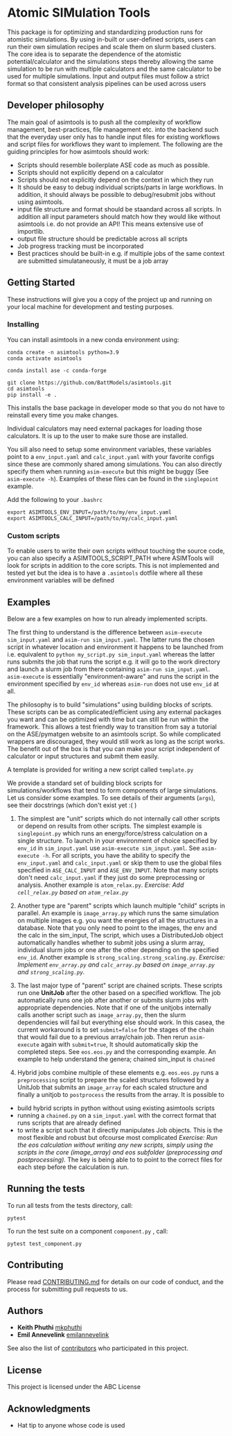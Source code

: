# Atomic SIMulation Tools

This package is for optimizing and standardizing production runs for atomistic simulations. By using in-built or user-defined scripts,
users can run their own simulation recipes and scale them on slurm based clusters. The core idea is to separate the dependence of the
atomistic potential/calculator and the simulations steps thereby allowing the same simulation to be run with multiple calculators and
the same calculator to be used for multiple simulations. Input and output files must follow a strict format so that consistent 
analysis pipelines can be used across users

## Developer philosophy
The main goal of asimtools is to push all the complexity of workflow management, best-practices, file management etc. into the backend such that the everyday user only has to handle input files for existing workflows and script files for workflows they want to implement. The following are the guiding principles for how asimtools should work:

- Scripts should resemble boilerplate ASE code as much as possible.
- Scripts should not explicitly depend on a calculator
- Scripts should not explicitly depend on the context in which they run
- It should be easy to debug individual scripts/parts in large workflows. In addition, it should always be possible to debug/resubmit jobs without using asimtools.
- input file structure and format should be staandard across all scripts. In addition all input parameters should match how they would like without asimtools i.e. do not provide an API! This means extensive use of importlib.
- output file structure should be predictable across all scripts
- Job progress tracking must be incorporated
- Best practices should be built-in e.g. if multiple jobs of the same context are submitted simulataneously, it must be a job array

## Getting Started

These instructions will give you a copy of the project up and running on
your local machine for development and testing purposes.

### Installing
You can install asimtools in a new conda environment using:
```
conda create -n asimtools python=3.9
conda activate asimtools

conda install ase -c conda-forge

git clone https://github.com/BattModels/asimtools.git
cd asimtools
pip install -e .
```

This installs the base package in developer mode so that you do not have to
reinstall every time you make changes.

Individual calculators may need external packages for loading those calculators. It is up to the user to make sure those are installed.

You sill also need to setup some environment variables, these variables point
to a `env_input.yaml` and `calc_input.yaml` with your favorite configs since
these are commonly shared among simulations. You can also directly specify them
when running `asim-execute` but this might be buggy (See `asim-execute -h`). 
Examples of these files can be found in the `singlepoint` example.

Add the following to your `.bashrc`
```
export ASIMTOOLS_ENV_INPUT=/path/to/my/env_input.yaml
export ASIMTOOLS_CALC_INPUT=/path/to/my/calc_input.yaml
```

### Custom scripts
To enable users to write their own scripts without touching the source code,
you can also specify a ASIMTOOLS_SCRIPT_PATH where ASIMTools will look for 
scripts in addition to the core scripts. This is not implemented and tested yet
but the idea is to have a `.asimtools` dotfile where all these environment 
variables will be defined

## Examples
Below are a few examples on how to run already implemented scripts.

The first thing to understand is the difference between `asim-execute sim_input.yaml` and 
`asim-run sim_input.yaml`. The latter runs the chosen script in whatever location 
and environment it happens to be launched from i.e. equivalent to 
`python my_script.py sim_input.yaml` whereas the latter runs submits the job 
that runs the script e.g. it will go to the work directory and launch a slurm job 
from there containing `asim-run sim_input.yaml`.  `asim-execute` is essentially 
"environment-aware" and runs the script in the environment specified by `env_id`
whereas `asim-run` does not use `env_id` at all.

The philosophy is to build "simulations" using building blocks of scripts. 
These scripts can be as complicated/efficient using any external packages 
you want and can be optimized with time but can still be run within the 
framework. This allows a test friendly way to transition from say a tutorial
on the ASE/pymatgen website to an asimtools script. So while 
complicated wrappers are discouraged, they would still work as long as the 
script works. The benefit out of the box is that you can make your script 
independent of calculator or input structures and submit them easily.

A template is provided for writing a new script called `template.py`

We provide a standard set of building block scripts for simulations/workflows that tend
to form components of large simulations. Let us consider some examples. 
To see details of their arguments (`args`), see their docstrings (which don't exist yet :( )

1. The simplest are "unit" scripts which do not internally call other scripts 
or depend on results from other scripts. 
The simplest example is `singlepoint.py` which runs an energy/force/stress calculation
on a single structure. To launch in your environment of choice specified by
`env_id` in `sim_input.yaml` use `asim-execute sim_input.yaml`. See `asim-execute -h`. 
For all scripts, you have the ability to specify the `env_input.yaml` and `calc_input.yaml` or 
skip them to use the global files specified in `ASE_CALC_INPUT` and 
`ASE_ENV_INPUT`. Note that many scripts don't need `calc_input.yaml` if they 
just do some preprocessing or analysis. Another example is `atom_relax.py`.
*Exercise: Add `cell_relax.py` based on `atom_relax.py`*

2. Another type are "parent" scripts which launch multiple "child" scripts in parallel.
An example is `image_array.py` which runs the same simulation on multiple
images e.g. you want the energies of all the structures in a database. Note
that you only need to point to the images, the env and the calc in the sim_input,
The script, which uses a DistributedJob object automatically handles whether to
submit jobs using a slurm array, individual slurm jobs or one after the other
depending on the specified `env_id`. Another example is 
`strong_scaling.strong_scaling.py`. 
*Exercise: Implement `env_array.py` and `calc_array.py` based on `image_array.py` and `strong_scaling.py`.*

3. The last major type of "parent" script are chained scripts. These scripts run one 
**UnitJob** after the other based on a specified workflow. The job automatically runs
one job after another or submits slurm jobs with appropriate dependencies. Note
that if one of the unitjobs internally calls another script such as 
`image_array.py`, then the slurm dependencies will fail but everything else should work.
In this casea, the current workaround is to set `submit=false` for the stages of 
the chain that would fail due to a previous array/chain job. Then rerun `asim-execute`
again with `submit=true`, It should automatically skip the completed steps. See `eos.eos.py` 
and the corresponding example. An example to help understand the genera; chained sim_input is 
`chained`

4. Hybrid jobs combine multiple of these elements e.g. `eos.eos.py` runs a
`preprocessing` script to prepare the scaled structures followed by a UnitJob that submits
an `image_array` for each scaled structure and finally a unitjob to `postprocess`
the results from the array. It is possible to 
- build hybrid scripts in python without using existing asimtools scripts
- running a `chained.py` on a `sim_input.yaml` with the correct format that runs scripts that are already defined
- to write a script such that it directly manipulates Job objects. This is the most flexible and robust but ofcourse most complicated
*Exercise: Run the eos calculation without writing any new scripts, simply using the scripts in the core (image_array) and eos subfolder (preprocessing and postprocessing).* 
The key is being able to to point to the correct files for each step before the calculation is run.

## Running the tests

To run all tests from the tests directory, call:

    pytest

To run the test suite on a component `component.py` , call:

    pytest test_component.py
    
<!-- ## Basic example

Simulations are run by providing a `*calc_input.yaml` and `*sim_input.yaml` file which specify 
the calculator (and the environment it runs in) and the simulation parameters which are specific 
to the simulation being run. The recommended method for calling scripts is to use

```
asim-run *calc_input.yaml *sim_input.yaml
``` -->

## Contributing

Please read [CONTRIBUTING.md](CONTRIBUTING.md) for details on our code
of conduct, and the process for submitting pull requests to us.

## Authors

  - **Keith Phuthi**
    [mkphuthi](https://github.com/mkphuthi)
  - **Emil Annevelink**
    [emilannevelink](https://github.com/emilannevelink)

See also the list of
[contributors](https://github.com/BattModels/asimtools.git/contributors)
who participated in this project.

## License

This project is licensed under the ABC License

## Acknowledgments

  - Hat tip to anyone whose code is used

